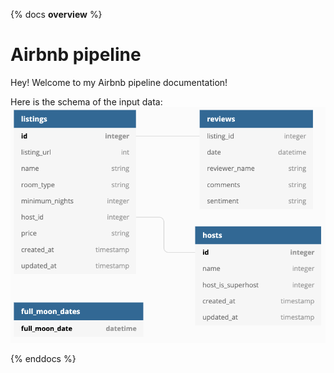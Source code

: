 {% docs __overview__ %}
# Airbnb pipeline

Hey! Welcome to my Airbnb pipeline documentation!

Here is the schema of the input data:
![input schema](assets/input_schema.png)

{% enddocs %}
